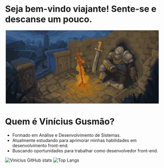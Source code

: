 
# Seja bem-vindo viajante! Sente-se e descanse um pouco.


<p align="center">
  <img src="https://github.com/ViniGusmao-png/ViniGusmao-png/blob/main/dark-souls-bonfire.gif?raw=true" alt="Bonfire" width="500" loop autoplay />
</p>

# Quem é Vinícius Gusmão?

- Formado em Análise e Desenvolvimento de Sistemas.
- Atualmente estudando para aprimorar minhas habilidades em desenvolvimento front-end.
- Buscando oportunidades para trabalhar como desenvolvedor front-end.




<div>
    <img height="180em" src="https://github-readme-stats.vercel.app/api?username=vinigusmao-png&show_icons=true&theme=gruvbox&" alt="Vinícius GitHub stats" />
    <img height="180em" src="https://github-readme-stats.vercel.app/api/top-langs/?username=vinigusmao-png&layout=compact&theme=gruvbox&langs_count=8&card_width=445&" alt="Top Langs" />
</div>

